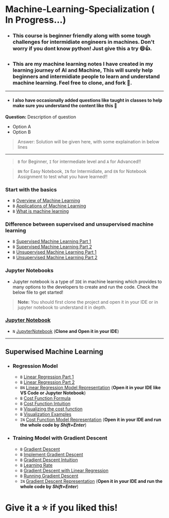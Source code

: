 # Machine-Learning-Specialization ( In Progress...)
- ### This course is beginner friendly along with some tough challenges for intermidiate engineers in machines. Don't worry if you dont know python! Just give this a try 😄👍. 
- ### This are my machine learning notes I have created in my learning journey of AI and Machine, This will surely help beginners and intermidiate people to learn and understand machine learning. Feel free to clone, and fork 🍴.

--- 
- #### I also have occasionally added questions like taught in classes  to help make sure you understand the content like this 🙂
**Question:**
Description of question 
- Option A 
- Option B
>  Answer: Solution will be given here, with some explaination in below lines

---

>  `B` for Beginner, `I` for intermediate level and `A` for Advanced!!

>  `BN` for Easy Notebook, `IN` for Intermidiate, and `EN` for Notebook Assignment to test what you have learned!!


### Start with the basics
- `B` [Overview of Machine Learning](Basics/Overview.md) 
- `B` [Applications of Machine Learning](Basics/Applications.md)
- `B` [What is machine learning](Basics/MachineLearning.md)

### Difference between supervised and unsupervised machine learning
- `B` [Supervised Machine Learning Part 1](Supervised%20Learning/SupervisedLearning1.md)
- `B` [Supervised Machine Learning Part 2](Supervised%20Learning/SupervisedLearning2.md)
- `B` [Unsupervised Machine Learning Part 1](Unsupervised%20Learning/UnsupervisedLearning1.md)
- `B` [Unsupervised Machine Learning Part 2](Unsupervised%20Learning/UnsupervisedLearning2.md)

### Jupyter Notebooks
- Jupyter notebook is a type of `IDE` in machine learning which provides to many options to the developers to create and run the code. Check the below file to get started! 
> **Note:** You should first clone the project and open it in your IDE or in jupyter notebook to understand it in depth. 
### [Jupyter Notebook](Jupyter%20Notebooks/JupyterNotebook.md)

- `N` [JupyterNotebook](Jupyter%20Notebooks/IntroductiontoJupyterNotebook.ipynb) (**Clone and Open it in your IDE**)

--- 

## Superwised Machine Learning
- ### Regression Model
  - `B` [Linear Regression Part 1](Supervised%20Learning/Regression%20Model/LinearRegressionP1.md)
  - `B` [Linear Regression Part 2](Supervised%20Learning/Regression%20Model/LinearRegressionP2.md)
  - `BN` [Linear Regression Model Representation](Jupyter%20Notebooks/ModelRepresentation.ipynb) (**Open it in your IDE like VS Code or Jupyter Notebook**)
  - `B` [Cost Function Formula](Supervised%20Learning/Regression%20Model/CostFunctionFormula.md)
  - `B` [Cost Function Intuition](Supervised%20Learning/Regression%20Model/CostFunctionIntuition.md)
  - `B` [Visualizing the cost function](Supervised%20Learning/Regression%20Model/VisualizingCostFunction.md)
  - `B` [Visualization Examples](Supervised%20Learning/Regression%20Model/VisualizationExamples.md)
  - `IN` [Cost Function Model Representation](Jupyter%20Notebooks/CostFunctionVisualization.ipynb) (**Open it in your IDE and run the whole code by _Shift+Enter_**)

- ### Training Model with Gradient Descent 
  - `B` [Gradient Descent](Supervised%20Learning/Gradient%20Descent/GradientDescent.md)
  - `B` [Implement Gradient Descent](Supervised%20Learning/Gradient%20Descent/ImplementGradientDescent.md)
  - `B` [Gradient Descent Intuition ](Supervised%20Learning/Gradient%20Descent/GradientDescentIntuition.md)
  - `B` [Learning Rate](Supervised%20Learning/Gradient%20Descent/LearningRate.md)
  - `B` [Gradient Descent with Linear Regression ](Supervised%20Learning/Gradient%20Descent/GradientDescentLinearRegression.md)
  - `B` [Running Gradient Descent](Supervised%20Learning/Gradient%20Descent/RunningGradientDescent.md)
  - `IN` [Gradient Descent Representation](Jupyter%20Notebooks/GradientDescentRepresentaion.ipynb) (**Open it in your IDE and run the whole code by _Shift+Enter_**)

<!--
- ###  Multiple Linear Regression
  - [Multiple Features]()
  - [Vectorization Part 1]()
  - [Vectorization Part 2]()
  - `BN` [Python, Numphy and Vectorization]()
  - [Gradient Descent for Multiple Linear Regression]() 
  - `IN` [Multiple Linear Regression]() 

- ### Gradient Descent in Practice
  - [Feature Scaling Part 1]() 
  - [Feature Scaling Part 2]() 
  - [Checking Gradient Descent for Convergence]() 
  - [Choosing the Learning Rate]()
  - `N` [Feature Scaling and Learning Rate]() <!-- Add Level -->
  <!-- 
  - [Feature Engineering]()
  - [Polynomial Regression]() 
  - `N` [Feature Engineering and Polynomial Regression]() 
  - `N` [Linear Regression with scikit-learn]()
- `EN` [Linear Regression Assignment]() (**Open it in your IDE and write the solution for the test**)

- ### Classification with Logistic Regression
  - [Motivations]() 
  - `N` [Classification]()
  - [Logistic Regression]()
  - `N` [Sigmoid Function and Logistic Regression]() 
  - [Decision Boundary]() 
  - `N` [Decision Boundary]() 

- ### Cost Function for Logistic Regression 
  - [Cost Function for Logistic Regression]() 
  - `N` [Logistic Loss]() 
  - [Simplified Cost Function for Logistic Regression]() 
  - `N` [Cost Function for Logistic Regression]() 

- ### Gradient Descent for Logistic Regression 
  - [Gradient Descent Implementation]() 
  - `N` [Gradient Descent for Logistic Regression]() 
  - `N` [Logistic Regression with Scikit-Learn]() 

- ### The Problem of Overfitting 
  - [The Problem of Overfitting]() 
  - [Addressing Overfiting]() 
  - `N` [Overfitting]() 
  - [Cost Function with Regularization]() 
  - [Regularized Linear Regression]() 
  - [Regularized Logistic Regression]()
  - `N` [Regularization]()

## Advanced Learning Algotrithms
- [Advanced Learning Algorithms]() (For => What you will learn in this part)

- ### Neural Network Model
  - [Neural Network Layer]() 
  - [More Complex Neural Networks]() 
  - [Inference: Making Predictions]() 
  - `N` [Neurons and Layers]() 
  
- ### TensorFlow Implementation
  - [Inference in Code]() 
  - [Data in TensorFlow]() 
  - [Building a Neural Network]()
  - `N` [Coffee Roasting in TensorFlow]() 
  

- ### Neural Network Implementation in Python 
  - [Forward prop in single layer]() 
  - [General Implementation of Forward Propogation]() 
  - `N` [Coffee Roasting NumPy]()

- Speculations on Artificial General Intelligence (AGI)
  - [Is there a path to AGI?]() 

- ### Vectorization (Optional) 
  - [How Neural Network are Implemented Effciently]() 
  - [Matrix Multiplication]() 
  - [Matrix Multiplication Rules]() 
  - [Matrix Multiplication Code]() 

- ### Neural Network Training 
  - [TensorFlow Implementation]() 
  - [Training Details]() 

- ### Activation Functions 
  - [Alternatives to the Sigmoid Activation]() 
  - [Choosing Activation Functions]()
  - [Why do we need Activation Functions]() 
  - `N` [ReLU Activation]() 

- ### Multiclass Classification 
  - [Multiclass]() 
  - [Softmax]() 
  - [Neural Network with Softmax output]() 
  - [Improved Implementation of Softmax]() 
  - [Classification with Multiple Outputs]() (Optional)
  - `N` [Softmax]() 
  - `N` [Multiclass]() 

- ### Additional Neural Network Concepts
  - [Advanced Optimization]() 
  - [Additional Layer Types]() 

- ### Back Propogation (Optional) 
  - [What is a derivative?]() 
  - [Computation Graph]() 
  - [Larger Neural Network Example]() 
  - `N` [Derivatives]() 
  - `N` [Back Propogation]() 
  
- ###  Advice for Applying Machine Learning 
  - [Deciding What to try next]() 
  - [Evaluating a Model]() 
  - [Model Selection and Training / Cross Validatiion / Test Sets]() 
  - `N` [Model Evaluation and Selection]() 

- ### Bias and Variance 
  - [Diagnosing Bias and Variance]() 
  - [Regularization and Bias/Variance]() 
  - [Establishing a baseline level of Performance]() 
  - [Learning Curves]()
  - [Deciding what to try next revisited]() 
  - [Bias / Variance and Neural Networks]() 
  - `N` [Diagnosing Bias and Variance]() 

- ### Machine Learning Development Process 
  - [Iterative Loop of ML Development]() 
  - [Error Analysis]() 
  - [Adding Data]() 
  - [Transfer Learning: Using Data from a Different Task]() 
  - [Full Cycle of Machine Learning Project]() 
  - [Fairness, Bias, and Ethics]() 

- ### Skewed Datasets (Optional) 
  - [Error Metrics for Skewed Datasets]() 
  - [Trading off precision and recall]() 

- ### Decision Trees
  - [Decision Tree Model]() 
  - [Learning Process]() 
  
- ### Decision Tree Learning
  - [Measuring Purity]() 
  - [Choosing a Split: Information Gain]() 
  - [Putting it Together]() 
  - [Using One-hot Encoding of Categorial Features]() 
  - [Continuous Valued Features]() 
  - [Regression Trees]() (Optional) 
  - `N` [Decision Trees]() 

  
- ### Tree Ensembles 
  - [Using Multiple Decison Trees]() 
  - [Sampling with Replacement]() 
  - [Random Forest Algorithm]() 
  - [XGBoost]() 
  - [When to Use Decision Trees]()
  - `N` [Tree Ensebles]

## Unsupervised Machine Learning
--> 



 <!--- Welldone Champ--->
 # Give it a ⭐ if you liked this!

